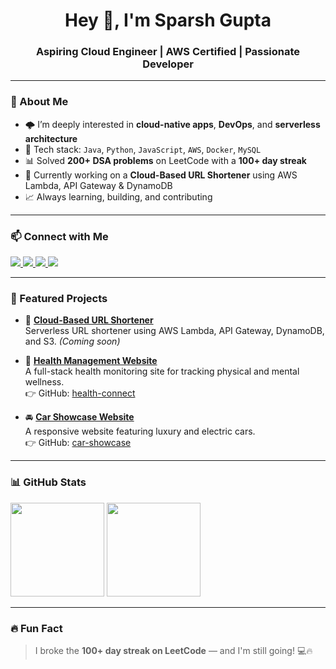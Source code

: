 <h1 align="center">Hey 👋, I'm Sparsh Gupta</h1>
<h3 align="center">Aspiring Cloud Engineer | AWS Certified | Passionate Developer</h3>

---

### 🧠 About Me

- 🌩️ I’m deeply interested in **cloud-native apps**, **DevOps**, and **serverless architecture**
- 🔧 Tech stack: `Java`, `Python`, `JavaScript`, `AWS`, `Docker`, `MySQL`
- 📊 Solved **200+ DSA problems** on LeetCode with a **100+ day streak**
- 🔭 Currently working on a **Cloud-Based URL Shortener** using AWS Lambda, API Gateway & DynamoDB
- 📈 Always learning, building, and contributing

---

### 📫 Connect with Me

<p align="left">
  <a href="https://www.linkedin.com/in/sparsh-gupta-9ba979267" target="_blank">
    <img src="https://img.shields.io/badge/LinkedIn-0077B5?style=flat-square&logo=linkedin&logoColor=white" />
  </a>
  <a href="https://github.com/sparsh1111111" target="_blank">
    <img src="https://img.shields.io/badge/GitHub-000000?style=flat-square&logo=github&logoColor=white" />
  </a>
  <a href="https://leetcode.com/sparsh_gupta1234" target="_blank">
    <img src="https://img.shields.io/badge/LeetCode-FFA116?style=flat-square&logo=leetcode&logoColor=black" />
  </a>
  <a href="https://www.instagram.com/sparshgupta892/" target="_blank">
    <img src="https://img.shields.io/badge/Instagram-E4405F?style=flat-square&logo=instagram&logoColor=white" />
  </a>
</p>

---

### 🚀 Featured Projects

- 🔗 **[Cloud-Based URL Shortener](https://github.com/sparsh1111111/url-shortener)**  
  Serverless URL shortener using AWS Lambda, API Gateway, DynamoDB, and S3. *(Coming soon)*

- 🧠 **[Health Management Website](https://healthconnect.netlify.app/)**  
  A full-stack health monitoring site for tracking physical and mental wellness.  
  👉 GitHub: [health-connect](https://github.com/sparsh1111111/health-connect)

- 🚘 **[Car Showcase Website](https://carwebsite2.netlify.app/)**  
  A responsive website featuring luxury and electric cars.  
  👉 GitHub: [car-showcase](https://github.com/sparsh1111111/car-showcase)

---

### 📊 GitHub Stats

<p align="left">
  <img src="https://github-readme-stats.vercel.app/api?username=sparsh1111111&show_icons=true&theme=radical" height="150"/>
  <img src="https://github-readme-streak-stats.herokuapp.com/?user=sparsh1111111&theme=radical" height="150"/>
</p>

---

### 🔥 Fun Fact

> I broke the **100+ day streak on LeetCode** — and I'm still going! 💻🔥
